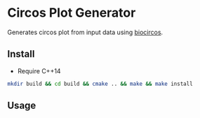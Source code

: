 # Circos Plot Generator 
Generates circos plot from input data using [biocircos](http://bioinfo.ibp.ac.cn/biocircos/).

## Install
- Require C++14
```bash
mkdir build && cd build && cmake .. && make && make install
```

## Usage